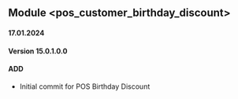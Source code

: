 ## Module <pos_customer_birthday_discount>

#### 17.01.2024
#### Version 15.0.1.0.0
#### ADD
- Initial commit for POS Birthday Discount
